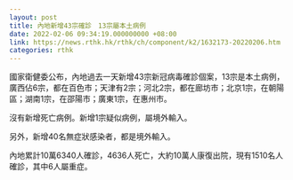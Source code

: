 ```yaml
---
layout: post
title: 內地新增43宗確診　13宗屬本土病例
date: 2022-02-06 09:34:19.000000000 +08:00
link: https://news.rthk.hk/rthk/ch/component/k2/1632173-20220206.htm
categories: rthk
---
```


國家衛健委公布，內地過去一天新增43宗新冠病毒確診個案，13宗是本土病例，廣西佔6宗，都在百色市；天津有2宗；河北2宗，都在廊坊市；北京1宗，在朝陽區；湖南1宗，在邵陽市；廣東1宗，在惠州市。

沒有新增死亡病例。新增1宗疑似病例，屬境外輸入。

另外，新增40名無症狀感染者，都是境外輸入。

內地累計10萬6340人確診，4636人死亡，大約10萬人康復出院，現有1510名人確診，其中6人屬重症。
